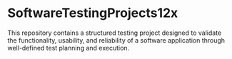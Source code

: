 # SoftwareTestingProjects12x
This repository contains a structured testing project designed to validate the functionality, usability, and reliability of a software application through well-defined test planning and execution.
